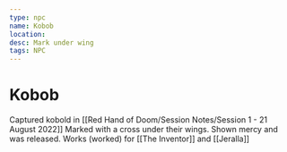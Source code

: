 ```yaml
---
type: npc
name: Kobob
location: 
desc: Mark under wing
tags: NPC
---
```


# Kobob 
Captured kobold in [[Red Hand of Doom/Session Notes/Session 1 - 21 August 2022]]
Marked with a cross under their wings.
Shown mercy and was released.
Works (worked) for [[The Inventor]] and [[Jeralla]]
